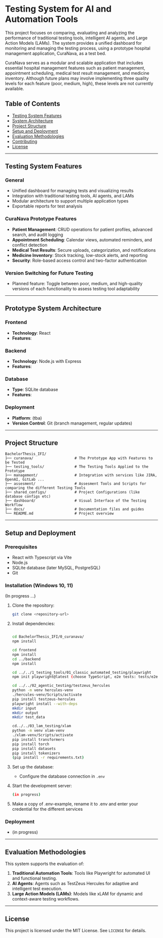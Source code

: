 # Testing System for AI and Automation Tools

This project focuses on comparing, evaluating and analyzing the performance of traditional testing tools, intelligent AI agents, and Large Action Models (LAMs). The system provides a unified dashboard for monitoring and managing the testing process, using a prototype hospital management application, CuraNava, as a test bed.

CuraNava serves as a modular and scalable application that includes essential hospital management features such as patient management, appointment scheduling, medical test result management, and medicine inventory. Although future plans may involve implementing three quality levels for each feature (poor, medium, high), these levels are not currently available.

## Table of Contents
- [Testing System Features](#testing-system-features)
- [System Architecture](#system-architecture)
- [Project Structure](#project-structure)
- [Setup and Deployment](#setup-and-deployment)
- [Evaluation Methodologies](#evaluation-methodologies)
- [Contributing](#contributing)
- [License](#license)

---

## Testing System Features

### General
- Unified dashboard for managing tests and visualizing results
- Integration with traditional testing tools, AI agents, and LAMs
- Modular architecture to support multiple application types
- Exportable reports for test analysis

### CuraNava Prototype Features
- **Patient Management**: CRUD operations for patient profiles, advanced search, and audit logging
- **Appointment Scheduling**: Calendar views, automated reminders, and conflict detection
- **Medical Test Results**: Secure uploads, categorization, and notifications
- **Medicine Inventory**: Stock tracking, low-stock alerts, and reporting
- **Security**: Role-based access control and two-factor authentication

### Version Switching for Future Testing
- Planned feature: Toggle between poor, medium, and high-quality versions of each functionality to assess testing tool adaptability

---

## Prototype System Architecture

### Frontend
- **Technology**: React
- **Features**: 

### Backend
- **Technology**: Node.js with Express
- **Features**: 

### Database
- **Type**: SQLite database
- **Features**: 

### Deployment
- **Platform**: (tba)
- **Version Control**: Git (branch management, regular updates)

---

## Project Structure

```
BachelorThesis_IFI/
├── curanava/                   # The Prototype App with Features to be Tested
├── testing_tools/              # The Testing Tools Applied to the Prototype
├── management/                 # Integration with services like JIRA, OpenAI, GitLab ...
├── assesment/                  # Assesment Tools and Scripts for comparing the different Testing Tools
├── shared_configs/             # Project Configurations (like database configs etc)
├── dashboard/                  # Visual Interface of the Testing Workflow
├── docs/                       # Documentation files and guides
└── README.md                   # Project overview
```

---

## Setup and Deployment

### Prerequisites
- React with Typescript via Vite
- Node.js
- SQLite database (later MySQL, PostgreSQL)
- Git

### Installation (Windows 10, 11)
(In progress ...)

1. Clone the repository:
   ```bash
   git clone <repository-url>
   ```
2. Install dependencies:
   ```bash
   
   cd BachelorThesis_IFI/0_curanava/
   npm install
   
   cd frontend
   npm install
   cd ../backend
   npm install

   cd ../../1_testing_tools/01_classic_automated_testing/playwright
   npm init playwright@latest (choose TypeScript, e2e tests: tests/e2e, Install Playwright browsers true)

   cd ../../02_agentic_testing/testzeus_hercules
   python -m venv hercules-venv
   ./hercules-venv/Scripts/activate
   pip install testzeus-hercules
   playwright install --with-deps
   mkdir input
   mkdir output
   mkdir test_data

   cd../../03_lam_testing/xlam
   python -m venv xlam-venv
   ./xlam-venv/Scripts/activate
   pip install transformers
   pip install torch
   pip install datasets
   pip install tokenizers
   (pip install -r requirements.txt)


   ```

3. Set up the database:
   - Configure the database connection in `.env`

4. Start the development server:
   ```bash
   (in progress)
   ```

5. Make a copy of .env-example, rename it to .env and enter your credential for the different services

### Deployment
- (in progress)

---

## Evaluation Methodologies

This system supports the evaluation of:
1. **Traditional Automation Tools**: Tools like Playwright for automated UI and functional testing.
2. **AI Agents**: Agents such as TestZeus Hercules for adaptive and intelligent test execution.
3. **Large Action Models (LAMs)**: Models like xLAM for dynamic and context-aware testing workflows.

---

## License

This project is licensed under the MIT License. See `LICENSE` for details.
